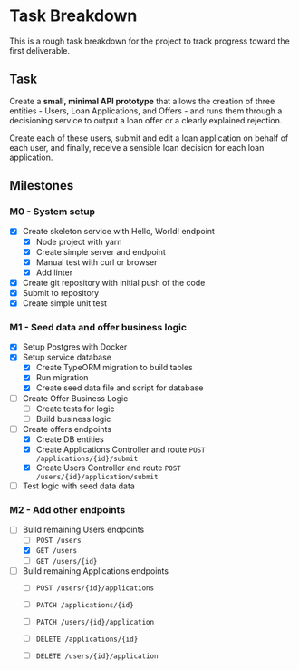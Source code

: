 # Task Breakdown

This is a rough task breakdown for the project to track progress toward the first deliverable.

## Task
Create a **small, minimal API prototype** that allows the creation of three entities - Users, Loan Applications, and Offers - and runs them through a decisioning service to output a loan offer or a clearly explained rejection.

Create each of these users, submit and edit a loan application on behalf of each user, and finally, receive a sensible loan decision for each loan application.

## Milestones
### M0 - System setup
- [X] Create skeleton service with Hello, World! endpoint
  - [X] Node project with yarn
  - [X] Create simple server and endpoint
  - [X] Manual test with curl or browser
  - [X] Add linter
- [X] Create git repository with initial push of the code
- [X] Submit to repository
- [X] Create simple unit test

### M1 - Seed data and offer business logic
- [X] Setup Postgres with Docker
- [X] Setup service database
  - [X] Create TypeORM migration to build tables
  - [X] Run migration
  - [X] Create seed data file and script for database
- [ ] Create Offer Business Logic
  - [ ] Create tests for logic
  - [ ] Build business logic
- [ ] Create offers endpoints
  - [X] Create DB entities
  - [X] Create Applications Controller and route `POST /applications/{id}/submit`
  - [X] Create Users Controller and route `POST /users/{id}/application/submit`
- [ ] Test logic with seed data data

### M2 - Add other endpoints
- [ ] Build remaining Users endpoints
  - [ ] `POST /users`
  - [X] `GET /users`
  - [ ] `GET /users/{id}`
- [ ] Build remaining Applications endpoints
  - [ ] `POST /users/{id}/applications`
  - [ ] `PATCH /applications/{id}`
  - [ ] `PATCH /users/{id}/application`
  - [ ] `DELETE /applications/{id}`
  - [ ] `DELETE /users/{id}/application`

